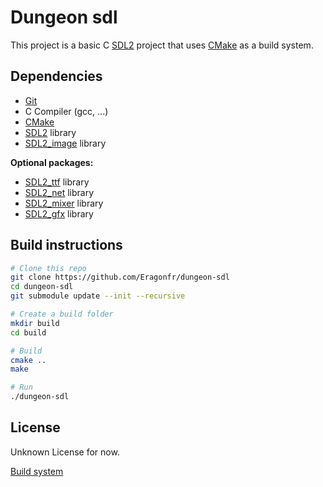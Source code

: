 # Dungeon sdl

This project is a basic C [SDL2][SDL] project that uses [CMake][] as a build system.


## Dependencies

- [Git][]
- C Compiler (gcc, ...)
- [CMake][]
- [SDL2][SDL] library
- [SDL2_image][] library

**Optional packages:**

- [SDL2_ttf][] library
- [SDL2_net][] library
- [SDL2_mixer][] library
- [SDL2_gfx][] library

## Build instructions

```sh
# Clone this repo
git clone https://github.com/Eragonfr/dungeon-sdl
cd dungeon-sdl
git submodule update --init --recursive

# Create a build folder
mkdir build
cd build

# Build
cmake ..
make

# Run
./dungeon-sdl
```

## License

Unknown License for now.

[Build system](https://gitlab.com/aminosbh/basic-c-sdl-project)

[SDL]: https://www.libsdl.org
[CMake]: https://cmake.org
[Git]: https://git-scm.com
[SDL2_image]: https://www.libsdl.org/projects/SDL_image
[SDL2_ttf]: https://www.libsdl.org/projects/SDL_ttf
[SDL2_net]: https://www.libsdl.org/projects/SDL_net
[SDL2_mixer]: https://www.libsdl.org/projects/SDL_mixer
[SDL2_gfx]: http://www.ferzkopp.net/wordpress/2016/01/02/sdl_gfx-sdl2_gfx
